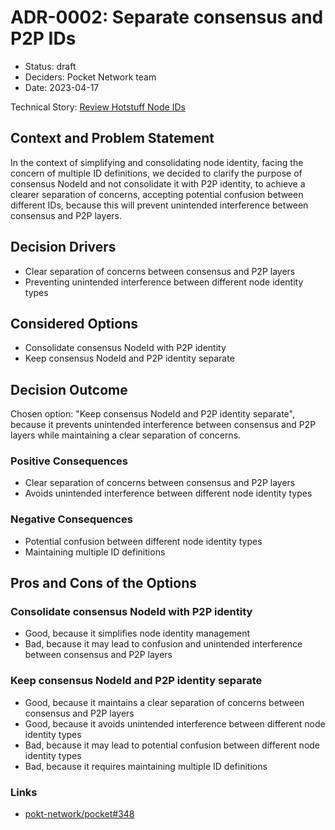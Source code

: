 # ADR-0002: Separate consensus and P2P IDs

* Status: draft
* Deciders: Pocket Network team
* Date: 2023-04-17

Technical Story: [Review Hotstuff Node IDs](https://github.com/pokt-network/pocket/issue/434)

## Context and Problem Statement

In the context of simplifying and consolidating node identity, facing the concern of multiple ID definitions, we decided to clarify the purpose of consensus NodeId and not consolidate it with P2P identity, to achieve a clearer separation of concerns, accepting potential confusion between different IDs, because this will prevent unintended interference between consensus and P2P layers.

## Decision Drivers

* Clear separation of concerns between consensus and P2P layers
* Preventing unintended interference between different node identity types

## Considered Options

* Consolidate consensus NodeId with P2P identity
* Keep consensus NodeId and P2P identity separate

## Decision Outcome

Chosen option: "Keep consensus NodeId and P2P identity separate", because it prevents unintended interference between consensus and P2P layers while maintaining a clear separation of concerns.

### Positive Consequences

* Clear separation of concerns between consensus and P2P layers
* Avoids unintended interference between different node identity types

### Negative Consequences

* Potential confusion between different node identity types
* Maintaining multiple ID definitions

## Pros and Cons of the Options

### Consolidate consensus NodeId with P2P identity

* Good, because it simplifies node identity management
* Bad, because it may lead to confusion and unintended interference between consensus and P2P layers

### Keep consensus NodeId and P2P identity separate

* Good, because it maintains a clear separation of concerns between consensus and P2P layers
* Good, because it avoids unintended interference between different node identity types
* Bad, because it may lead to potential confusion between different node identity types
* Bad, because it requires maintaining multiple ID definitions

### Links

* [pokt-network/pocket#348](https://github.com/pokt-network/pocket/issue/348)